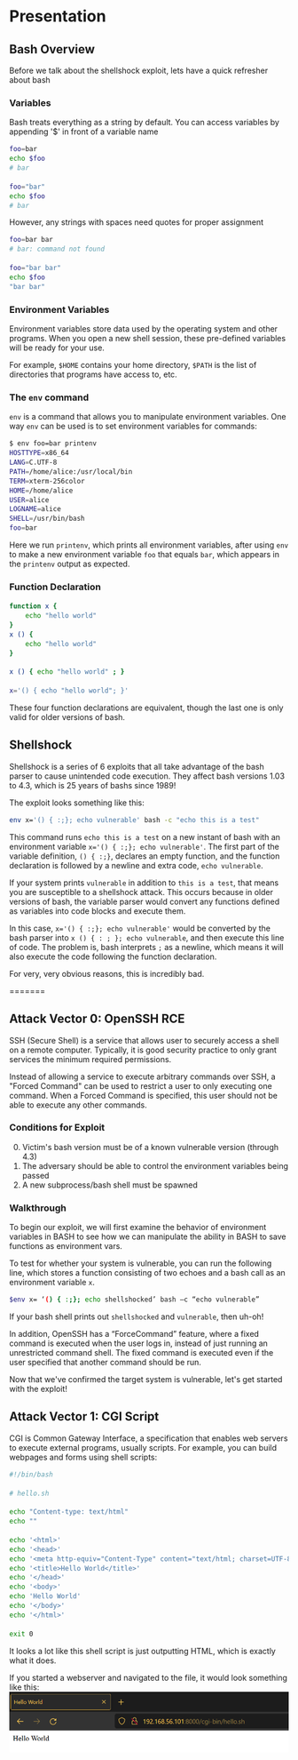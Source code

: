 # Presentation
## Bash Overview
Before we talk about the shellshock exploit, lets have a quick refresher about bash
### Variables

Bash treats everything as a string by default. You can access variables by appending '$' in front of a variable name
```bash
foo=bar
echo $foo
# bar

foo="bar"
echo $foo
# bar
```

However, any strings with spaces need quotes for proper assignment
```bash
foo=bar bar
# bar: command not found

foo="bar bar"
echo $foo
"bar bar"
```

### Environment Variables
Environment variables store data used by the operating system and other programs. When you open a new shell session, these pre-defined variables will be ready for your use. 

For example, `$HOME` contains your home directory, `$PATH` is the list of directories that programs have access to, etc.


### The `env` command
`env` is a command that allows you to manipulate environment variables. One way `env` can be used is to set environment variables for commands:
```bash
$ env foo=bar printenv 
HOSTTYPE=x86_64
LANG=C.UTF-8
PATH=/home/alice:/usr/local/bin
TERM=xterm-256color
HOME=/home/alice
USER=alice
LOGNAME=alice
SHELL=/usr/bin/bash
foo=bar
```
Here we run `printenv`, which prints all environment variables, after using `env` to make a new environment variable `foo` that equals `bar`, which appears in the `printenv` output as expected.

### Function Declaration
```bash
function x {
    echo "hello world"
}
x () {
    echo "hello world"
}

x () { echo "hello world" ; }

x='() { echo "hello world"; }'
```
These four function declarations are equivalent, though the last one is only valid for older versions of bash.

## Shellshock
Shellshock is a series of 6 exploits that all take advantage of the bash parser to cause unintended code execution. They affect bash versions 1.03 to 4.3, which is 25 years of bashs since 1989!

The exploit looks something like this:

```bash
env x='() { :;}; echo vulnerable' bash -c "echo this is a test"
```
This command runs `echo this is a test` on a new instant of bash with an environment variable `x='() { :;}; echo vulnerable'`. The first part of the variable definition, `() { :;}`, declares an empty function, and the function declaration is followed by a newline and extra code, `echo vulnerable`.

If your system prints `vulnerable` in addition to `this is a test`, that means you are susceptible to a shellshock attack. This occurs because in older versions of bash, the variable parser would convert any functions defined as variables into code blocks and execute them.

In this case, `x='() { :;}; echo vulnerable'` would be converted by the bash parser into `x () { : ; }; echo vulnerable`, and then execute this line of code. The problem is, bash interprets `;` as a newline, which means it will also execute the code following the function declaration.

For very, very obvious reasons, this is incredibly bad.

=======

## Attack Vector 0: OpenSSH RCE
SSH (Secure Shell) is a service that allows user to securely access a shell on a remote computer. Typically, it is good security practice to only grant services the minimum required permissions. 

Instead of allowing a service to execute arbitrary commands over SSH, a "Forced Command" can be used to restrict a user to only executing one command. When a Forced Command is specified, this user should not be able to execute any other commands.

### Conditions for Exploit
0. Victim's bash version must be of a known vulnerable version (through 4.3)
1. The adversary should be able to control the environment variables being passed
2. A new subprocess/bash shell must be spawned

### Walkthrough
To begin our exploit, we will first examine the behavior of environment variables in BASH to see how we can manipulate the ability in BASH to save functions as environment vars.

To test for whether your system is vulnerable, you can run the following line, which stores a function consisting of two echoes and a bash call as an environment variable `x`.
```bash
$env x= ‘() { :;}; echo shellshocked’ bash –c “echo vulnerable”
```
If your bash shell prints out `shellshocked` and `vulnerable`, then uh-oh!

In addition, OpenSSH has a “ForceCommand” feature, where a fixed command is executed when the user logs in, instead of just running an unrestricted command shell. The fixed command is executed even if the user specified that another command should be run.

Now that we've confirmed the target system is vulnerable, let's get started with the exploit!

## Attack Vector 1: CGI Script

CGI is Common Gateway Interface, a specification that enables web servers to execute external programs, usually scripts. For example, you can build webpages and forms using shell scripts:
```sh
#!/bin/bash

# hello.sh

echo "Content-type: text/html"
echo ""

echo '<html>'
echo '<head>'
echo '<meta http-equiv="Content-Type" content="text/html; charset=UTF-8">'
echo '<title>Hello World</title>'
echo '</head>'
echo '<body>'
echo 'Hello World'
echo '</body>'
echo '</html>'

exit 0
```
It looks a lot like this shell script is just outputting HTML, which is exactly what it does.

If you started a webserver and navigated to the file, it would look something like this:
![hello.png](pictures/hello.png)